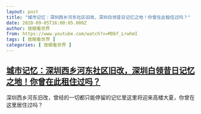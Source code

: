 ```yaml
---
layout: post
title: "城市记忆：深圳西乡河东社区旧改，深圳白领昔日记忆之地！你曾在此租住过吗？"
date: 2020-09-05T16:00:05.000Z
author: 放眼看世界
from: https://www.youtube.com/watch?v=MD6f_LrwhmI
tags: [ 放眼看世界 ]
categories: [ 放眼看世界 ]
---
```

<!--1599321605000-->
[城市记忆：深圳西乡河东社区旧改，深圳白领昔日记忆之地！你曾在此租住过吗？](https://www.youtube.com/watch?v=MD6f_LrwhmI)
------

<div>
深圳西乡河东旧改，曾经的一切都只能停留的记忆里这里将迎来高楼大夏，你曾在这里居住过吗？
</div>
